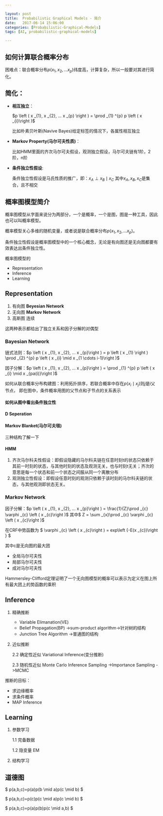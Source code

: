 ```yaml
---

layout: post
title:  Probabilistic Graphical Models - 简介
date:   2017-06-14 15:06:00
categories: [Probabilistic-Graphical-Models]
tags: [AI, probabilistic-graphical-models]

---
```


## 如何计算联合概率分布
困难点：联合概率分布$p \left ( x _{1}, x _{2}, ... x _{p}\right )$纬度高，计算复杂，所以一般要对其进行简化。

## 简化：

- **相互独立**：

    $p \left ( x _{1}, x _{2}, ... x _{p} \right ) = \prod _{1} ^{p} p \left ( x _{i}\right )$

    比如朴素贝叶斯(Navive Bayes)给定标签的情况下，各属性相互独立

- **Markov Property(马尔可夫性质)**：

    比如HMM里面的齐次马尔可夫假设，观测独立假设，马尔可夫链有1阶，2阶，n阶

- **条件独立性假设**:

    条件独立性假设是马氏性质的推广，即：$x _{A} \perp x _{B} \mid x _{C}$ 其中$x _{A}, x _{B}, x _{C}$是集合，且不相交

## 概率图模型简介
概率图模型从字面来说分为两部分，一个是概率，一个是图，图是一种工具，因此也可以叫概率模型。

概率模型关心多维的随机变量，或者说是联合概率分布$p \left ( x _{1}, x _{2}, ... x _{p}\right )$。

条件独立性假设是概率图模型中的一个核心概念，无论是有向图还是无向图都要有效表达出条件独立性。

概率图模型的

- Representation
- Inference
- Learning

## Representation

1. 有向图 **Beyesian Network**
2. 无向图 **Markov Network**
3. 高斯图 连续

这两种表示都给出了独立关系和因子分解的对偶型

### Bayesian Network

链式法则：$p \left ( x _{1}, x _{2}, ... x _{p}\right ) = p \left ( x _{1} \right ) \prod _{2} ^{p} p \left ( x _{i} \mid x _{1 \cdots i-1}\right )$

因子分解：$p \left ( x _{1}, x _{2}, ... x _{p}\right ) = \prod _{1} ^{p} p \left ( x _{i} \mid x _{pa(i)}\right )$

如何从联合概率分布构建图：利用拓扑排序，若联合概率中存在$p \left (x _{i} \mid x _{j} \right )$则$j$是$i$父节点， 即在图中，条件概率用图的父节点和子节点的关系表示

#### 如何从图中看出条件独立性
#### D Seperation
#### Markov Blanket(马尔可夫毯)
三种结构了解一下

#### HMM 

1. 齐次马尔科夫性假设：即假设隐藏的马尔科夫链在任意时刻t的状态只依赖于其前一时刻的状态，与其他时刻的状态及观测无关，也与时刻t无关；齐次的意思是每一个状态和前一个状态之间服从同一个离散分布
2. 观测独立性假设：即假设任意时刻的观测只依赖于该时刻的马尔科夫链的状态，与其他观测即状态无关。

### Markov Network

因子分解：$p \left ( x _{1}, x _{2}, ... x _{p}\right ) = \frac{1}{Z}\prod _{c} \varphi _{c} \left ( x _{c}\right )$ 其中$ Z = \sum _{x}\prod _{c} \varphi _{c} \left ( x _{c}\right )$

在CRF中势函数为 $ \varphi _{c} \left ( x _{c}\right ) = exp\left \{-E(x _{c})\right \} $

其中c是无向图的最大团
- 全局马尔可夫性
- 局部马尔可夫性
- 成对马尔可夫性

Hammersley-Clifford定理证明了一个无向图模型的概率可以表示为定义在图上所有最大团上的势函数的乘积

## Inference

1. 精确推断
    - Variable Elimanation(VE)
    - Belief Propagation(BP) ->sum-product algorithm->针对树的结构
    - Junction Tree Algorithm ->普通图的结构
2. 近似推断

    2.2 确定性近似 Variational Inference(变分推断)

    2.3 随机性近似 Monte Carlo Inference Sampling ->Importance Sampling ->MCMC

推断的目标：

- 求边缘概率
- 求条件概率
- MAP Inference

## Learning
1. 参数学习

    1.1 完备数据

    1.2 隐变量 EM

2. 结构学习
## 道德图
$ p(a,b,c)=p(a)p(b \mid a)p(c \mid b) $

$ p(a,b,c)=p(c)p(c \mid a)p(c \mid b) $

$ p(a,b,c)=p(a)p(b)p(c \mid a,b) $

